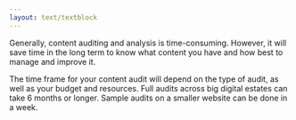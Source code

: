 ```yaml
---
layout: text/textblock
---
```

 Generally, content auditing and analysis is time-consuming. However, it will save time in the long term to know what content you have and how best to manage and improve it.

 The time frame for your content audit will depend on the type of audit, as well as your budget and resources. Full audits across big digital estates can take 6 months or longer. Sample audits on a smaller website can be done in a week.
